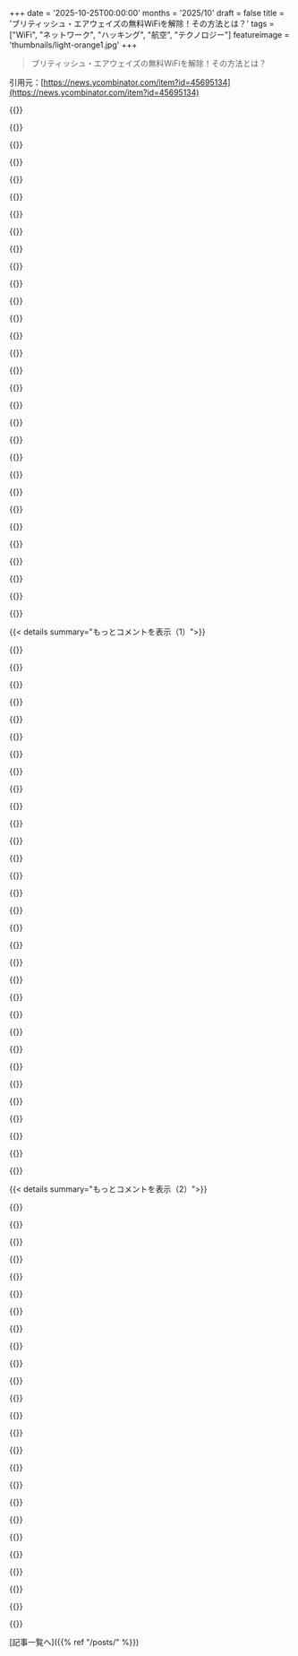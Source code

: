 +++
date = '2025-10-25T00:00:00'
months = '2025/10'
draft = false
title = 'ブリティッシュ・エアウェイズの無料WiFiを解除！その方法とは？'
tags = ["WiFi", "ネットワーク", "ハッキング", "航空", "テクノロジー"]
featureimage = 'thumbnails/light-orange1.jpg'
+++

> ブリティッシュ・エアウェイズの無料WiFiを解除！その方法とは？

引用元：[https://news.ycombinator.com/item?id=45695134](https://news.ycombinator.com/item?id=45695134)




{{<matomeQuote body="友達が似たトンネリングをやってて、クルーズ船でも使えるんだって。American AirlinesとかのFortinetファイアウォールはSNIだけじゃなく証明書も見てるらしい。友達はaa.comのSNIを使って、実際のaa.comのサーバーハローと証明書を転送して回避したみたいだよ。今ならTLS 1.3を使えば証明書も暗号化されるから、SNI偽装だけで解決できるんだって。" userName="markasoftware" createdAt="2025/10/25 04:09:13" color="#785bff">}}




{{<matomeQuote body="クルーズ船のWi-Fiはめちゃくちゃ高いよね、1日50ドルとか！船内インターネットは一部無料のアプリや通知は動くけど、他は駄目だった。Wiresharkで見たら、TLS接続でClientHelloのドメインがホワイトリストにあるか確認してて、クルーズ会社のサイトとかはOKだったよ。抜け道ツールはブロックされてるけど、もしこの抜け道を見つけても悪用したり広めたりしないでね。塞がれたら困るから。" userName="josephg" createdAt="2025/10/25 07:03:59" color="#ff33a1">}}




{{<matomeQuote body="最近のクルーズ船でのネット解決策はStarlink Miniだよ。アンテナとサービス料を払えば、家族に無理やり連れてこられたクルーズ船会社に中指立てる価値があるってもんだ。（家族関係が良好なのはまた別の話だけどね。）" userName="fragmede" createdAt="2025/10/25 09:17:01" color="#ff5733">}}




{{<matomeQuote body="インターネットに1日50ドルは犯罪だよ。海上だろうが宇宙だろうが関係ないね。" userName="walthamstow" createdAt="2025/10/25 07:59:19" color="">}}




{{<matomeQuote body="最近はセキュリティが、「マウスウォッシュ」のボトルみたいに、乗船時にStarlinkを没収するようになってるらしいよ。" userName="kotaKat" createdAt="2025/10/25 10:03:07" color="#ff5733">}}




{{<matomeQuote body="船の通信は文字通り宇宙に行くんだよ。だからあんなに高いんだ。" userName="immibis" createdAt="2025/10/25 12:10:09" color="">}}




{{<matomeQuote body="Starlinkは1日50ドルもかからないよ。" userName="bugglebeetle" createdAt="2025/10/25 14:42:53" color="">}}




{{<matomeQuote body="確かに、Starlinkは1日50ドルもしないけど、クルーズ船は持ち込みを禁止してるらしいよ: https://cruisefever.net/no-starlink-allowed-why-cruise-ships..." userName="outlog" createdAt="2025/10/25 09:20:50" color="#38d3d3">}}




{{<matomeQuote body="あー、旅行ルーターの技ね。俺みたいなデバイス持ちすぎの人間は、旅行ルーターでネットパッケージを一つ買って、家族全員でそのルーターに接続すれば、6回も料金を払わなくて済むんだよ。" userName="fragmede" createdAt="2025/10/25 09:33:33" color="#38d3d3">}}




{{<matomeQuote body="Starlinkの初期費用と月額費用ってどのくらい？3000～5000人のユーザーを想定した速度でさ。金属製の船内でWiFiネットワークを設置・維持するコストも忘れずにね（ヒント：全キャビンにAPがある）。俺は計算してないけど、彼らが儲けてるのは確かでも、そんなに法外な値段とは思わないな。無料WiFiも、ネットアクセスが制限されてるだけで、船全体の乗客と乗組員をサポートする必要があるんだし。" userName="mh-" createdAt="2025/10/25 18:47:41" color="#785bff">}}




{{<matomeQuote body="クルーズ会社が旅行ルーターを禁止してるって話、俺も聞いたことあるよ。" userName="phantom784" createdAt="2025/10/25 18:04:19" color="">}}




{{<matomeQuote body="WiFiアクセスポイントはみんながWiFiを買うか関係なく維持されてて、クルーズアプリやスタッフも使うんだ。Starlinkは高いだろうけど、何千人も使うなら安くなるはずだよね。でも俺は20kBpsくらいしか出なくて、Zoom通話も10秒以上の遅延があったよ。50ドル／日なんてひどい。自分でStarlink衛星を持って行った方がマシかもね。" userName="josephg" createdAt="2025/10/25 19:59:50" color="#45d325">}}




{{<matomeQuote body="これはまともな質問じゃないだろうけど、答えるよ。安いんだよ。主要な旅行先で1週間のホテルと食事の値段を出してみて。次に、エンターテイメントと移動費込みの1週間のクルーズの値段を出してみてよ。どういうわけか、クルーズの方が安くて、提供されるものも多いんだから。それが答えだよ。" userName="Someone1234" createdAt="2025/10/25 13:12:31" color="">}}




{{<matomeQuote body="彼らはどうやって、俺たちが旅行ルーターを使ってるって知るんだろうね？" userName="sumedh" createdAt="2025/10/26 03:09:03" color="">}}




{{<matomeQuote body="彼らのアプリが通知を受け取れるように、Apple Push Notification serviceを許可してるだけなのかもね。" userName="catgirlinspace" createdAt="2025/10/25 07:31:33" color="">}}




{{<matomeQuote body="俺が乗った船での体験は全然違ったよ。フル画質でTV番組をストリーミングできたし、WiFiで仕事の電話も何回か問題なくできたんだ。Starlinkは初めてだったけど、クルーズ船ではもっと悪いサービスを予想してたから、正直驚いたね。50ドル／日だったら不満だけど、俺は割引価格で買って、君が書いたより良いサービスを受けられたみたいだ。" userName="mh-" createdAt="2025/10/25 20:59:28" color="#ff33a1">}}




{{<matomeQuote body="確か、船用のStarlinkのコストはめちゃくちゃ高いんだよ。商業船だと月額5000ドルからだったと思う。客船だとさらに高くなるだろうし、Muskはしっかり稼いでるはずだね。" userName="mlhpdx" createdAt="2025/10/25 17:19:57" color="#ff5733">}}




{{<matomeQuote body="クルーズ会社には、ハッカーのお客さん向けの「船内アクティビティ」として、わざとシステムにバックドアを残してるITチームがいるんじゃないかな。" userName="CGamesPlay" createdAt="2025/10/25 07:59:38" color="">}}




{{<matomeQuote body="明日クルーズ船に乗るんだ。これどうにか解決しようとしてたから、この記事はマジでタイムリーだわ。" userName="7thpower" createdAt="2025/10/25 15:04:38" color="#ff5733">}}




{{<matomeQuote body="「なんでHNにコメントするの？」って話だけど、人それぞれだよね。クルーズは、旅行の全てがお膳立てされてて色んな場所に行けるし、部屋を替えたり荷造り・荷解きしたりする必要もない。旅そのものがめちゃ快適なんだ。飛行機や電車のシートより、部屋とサンデッキ、プールの方が全然良いじゃん。俺はクルーズ派じゃないけど、その便利さの魅力はかなりわかるわ。" userName="crazygringo" createdAt="2025/10/25 13:08:10" color="">}}




{{<matomeQuote body="これはXray ［1］ がやってること。特定のSNIに合致し秘密鍵がない接続リクエストを、SSLハンドシェイクとデータをカモフラージュサイトへプロキシするんだ。普通のプロキシとして使うなら、SSLトラフィックに見せかけてそのウェブサイトへ接続できるよ。中国のGreat Firewall回避が目的で、GFWのアクティブプローバーを避ける必要がある。友達はプロキシSNIをGoogle Analyticsにしたら、アメリカの機内ファイアウォールで使えたってさ。<br>［1］ https://github.com/XTLS/Xray-core" userName="amritananda" createdAt="2025/10/25 06:18:53" color="#38d3d3">}}




{{<matomeQuote body="持ち込みの酒を見つけるのと同じ方法でバレるんじゃない？" userName="DANmode" createdAt="2025/10/26 07:07:22" color="">}}




{{<matomeQuote body="欠点は、あんまり観光できないってことだね。各都市で4〜6時間しかなくて、めちゃ高い日帰りツアーを勧められるんだ（時間が少ないから、まあそれなりに価値はあるんだけど）。" userName="dzhiurgis" createdAt="2025/10/25 19:05:29" color="">}}




{{<matomeQuote body="商業航空機やクルーズ船みたいなエンタープライズのモバイル環境だと、もっとコストがかかるんだよ。" userName="danabrams" createdAt="2025/10/25 22:19:35" color="">}}




{{<matomeQuote body="もしクルーズ会社が適正な料金でWiFiを提供したかったら、わざわざ別に課金したりしないだろうね。" userName="monerozcash" createdAt="2025/10/26 17:48:27" color="">}}




{{<matomeQuote body="トラベルルーターって、クライアント用にセカンダリWiFiを開くんだよね？" userName="jxbdbdb" createdAt="2025/10/26 06:48:24" color="#ff5c5c">}}




{{<matomeQuote body="ああ、なるほどね。クルーズ会社のアプリにはメッセージ機能が内蔵されてて、船内で友達や家族にメッセージを送れるんだ。俺は使わなかったけど、もしAPNSをブロックしてたら、メッセージはロック画面に表示されないもんね。" userName="josephg" createdAt="2025/10/25 08:18:00" color="">}}




{{<matomeQuote body="受信メッセージを許可するのは、返信させるためにサービスを購入させるプレッシャーになるんだよね。たぶん、邪悪なマーケティング目的だったんじゃないかな。" userName="pbhjpbhj" createdAt="2025/10/25 09:43:21" color="">}}




{{<matomeQuote body="スマホに通知が来るのは、ほとんどの特別料金やゼロレーティングの仕組みでプラットフォームのプッシュ通知がゼロレーティング対象に含まれてるからだよ。これがないと何も使えないし、多くのプラットフォームはトラフィックの識別方法を公開してるんだ。" userName="toast0" createdAt="2025/10/25 22:45:11" color="#ff5c5c">}}




{{<matomeQuote body="UDPポート53でVPNサーバーを動かして、公共WiFiや機内WiFiをバイパスできた経験はヤバいよ。最近はキャプティブポータルのIP以外は通信できない場合も増えたけど、まだ引っかかるネットワークも多い。これで速度制限もバイパスできるんだ。<br>SoftEtherは無料でAzureリレー機能があって、自分のVPSより多くの「ホワイトリストのみ」のネットワークで使えるから超おすすめ。iodineも試してないけど、それはもっと多くのケースで使えるかもね、遅いけど。" userName="tgtweak" createdAt="2025/10/25 04:34:49" color="#ff5c5c">}}




{{< details summary="もっとコメントを表示（1）">}}

{{<matomeQuote body="キャプティブポータルで支払いできるネットワークは、決済ウィジェットと3D-Secureのために一時的に全トラフィックを許可する必要があるんだ（銀行のドメインが分からないからね）。これを何度も支払いフローを開始することでバイパスできることがあるよ。" userName="Nextgrid" createdAt="2025/10/25 08:22:03" color="#38d3d3">}}




{{<matomeQuote body="3D-Secureの実装によってはiframe内にロードされて、親アプリがiframeからのpostMessageで完了を確認するんだ。もしiframeに自分のコンテンツを読み込めて、親ページが何を期待してるか分かれば、`window.parent.postMessage()`を送って3D-Secureをバイパスできるよ。" userName="jmkni" createdAt="2025/10/25 18:11:50" color="#38d3d3">}}




{{<matomeQuote body="昔、Hetznerのサーバーに8つのIPを持ってたんだ。そのうち1つのIPでiptablesを使って、どのポートでもOpenVPNを受け入れるルールを設定してた。OpenVPNの設定は、よく許可されるTCPやUDPポートの長いリストだったよ。起動に時間はかかったけど、うまくいった回数はすごかったね。" userName="treffer" createdAt="2025/10/25 09:14:40" color="#45d325">}}




{{<matomeQuote body="そうそう、WireGuardとOpenVPNをポート53で動かしてるよ（別のVPSでね）。でも、「有料WiFi」の経験だと、ポート53が正当なDNSトラフィックか検証されて、`dig example.com @1.1.1.1`みたいな任意のDNSリゾルバは使えないことが多いんだよね。" userName="arch-choot" createdAt="2025/10/25 06:39:55" color="#785bff">}}




{{<matomeQuote body="iodineを使って、実際のドメインから委任することもできるよ。それだとパケットを自分のドメインのサブドメインにエンコードして、特別なDNSサーバーでデコードするんだ。速くはないけどね。<br>あと、`pagead2.googlesyndication.com`とか`www.googletagmanager.com`を使ったSNIも好きだな。多くのキャプティブポータルがそれらのドメインで広告を表示するからね。Google Cloudインスタンスで動かすと、GoogleがIPを持ってるから都合がいいんだ。" userName="geocar" createdAt="2025/10/25 08:01:39" color="#ff5733">}}




{{<matomeQuote body="僕はこれでうまくいったことあるけど、正直めちゃくちゃ遅いから、あんまりやる価値ないかもね。" userName="kilroy123" createdAt="2025/10/25 12:03:58" color="">}}




{{<matomeQuote body="それ、この手のことにすごく良いドメインだね！アイデアありがとう！" userName="arch-choot" createdAt="2025/10/25 08:27:24" color="">}}




{{<matomeQuote body="最近の機内WiFiはWhatsAppやFacebook Messengerみたいに「無料メッセージング」だけを許可するやつが多いよね。もしTCP-over-WhatsApp VPNを作れたら最高なのに。" userName="dheera" createdAt="2025/10/25 06:03:08" color="#45d325">}}




{{<matomeQuote body="航空会社によるけど、俺は「メッセージング」プランでHNを閲覧できたことがあるよ。たまに単なるデータ速度制限だから、HNなら普通に動くんだよね。" userName="zarzavat" createdAt="2025/10/25 10:15:36" color="">}}




{{<matomeQuote body="正確な言い回しは覚えてないけど、ある航空会社は帯域幅を大量に使う”ウェブサイト”（ドメイン）をブロックしているって示唆してたよ。" userName="DANmode" createdAt="2025/10/26 07:12:43" color="">}}




{{<matomeQuote body="本物のWhatsAppトラフィックでも速度がめちゃくちゃ制限されてて、誰かが送ってきた動画や画像を読み込むのはほぼ無理だよ。" userName="CrossVR" createdAt="2025/10/25 09:10:03" color="">}}




{{<matomeQuote body="TCPだと無駄が多すぎるよ。WhatsAppは既に再送とかしてるし。HTTPみたいな上位層でプロキシしてHTTPメッセージを中継するのがいいかもね。理想はQUICトラフィックでヘッダーの再利用や圧縮を活かしつつ、信頼性の高いリンクなんだから再送は無効にするとか。" userName="Nextgrid" createdAt="2025/10/25 08:41:24" color="#45d325">}}




{{<matomeQuote body="それって早すぎる最適化じゃないかな。HTTPでしか動かないとか、TLSセッションを覗くようなハックなものより、シンプルなTCP-over-WhatsAppプロキシの方がいいと思うな。" userName="jstanley" createdAt="2025/10/25 08:49:56" color="#ff5733">}}




{{<matomeQuote body="俺のHTTPSプロキシが基本的にそれだよ。WhatsAppのメッセージを使うんじゃなくて、SNIで認証を騙してWhatsAppを使ってると思わせてるんだ。実際は自分のプロキシに繋いでるんだけどね。" userName="arch-choot" createdAt="2025/10/25 06:38:10" color="#ff5c5c">}}




{{<matomeQuote body="いや、もし航空会社がIPアドレスをホワイトリスト化したら、それはすぐに使えなくなるよ。これ（TCP-over-WhatsApp VPN）はほぼ公式に許可されたWhatsAppトラフィックとして扱われるはずだから。" userName="tgma" createdAt="2025/10/25 07:37:21" color="#ff33a1">}}




{{<matomeQuote body="あー、そっか。IP制限もされたら、それは無理だね。" userName="arch-choot" createdAt="2025/10/25 07:41:59" color="">}}




{{<matomeQuote body="そんなことしたら、WhatsAppからすぐBANされちゃうよ。" userName="Gigachad" createdAt="2025/10/25 09:01:04" color="">}}




{{<matomeQuote body="高度3万フィートから、はるか下のデータセンターにAIアート生成を頼むなんて、すごいことだね。" userName="BeFlatXIII" createdAt="2025/10/26 02:36:12" color="">}}




{{<matomeQuote body="リクエストペイロードを表す任意のサブドメインとか、TXTレコードで応答を返すカスタムネームサーバーとか、そんな感じの話だね。これってiodineのことだ。https://github.com/yarrick/iodine" userName="niij" createdAt="2025/10/25 02:41:11" color="#ff5c5c">}}




{{<matomeQuote body="12年くらい前、同じようなことをやったよ。HTTP(a) over UDPのトンネリングで、DNSではなかったけどね。<br>スタンステッド空港で8時間も過ごす羽目になって、無料WiFiの制限時間30分内にトンネルを設定できた時は最高だったよ、ハハ。" userName="_kidlike" createdAt="2025/10/25 05:42:04" color="#ff5c5c">}}




{{<matomeQuote body="以前BAのサイバーセキュリティ職の面接を受けたんだけど、全体的にちょっと変だったな。彼らが罰金くらった情報漏洩と似た、深刻な脆弱性をいくつか指摘したんだけど、「重要ならペンテストで見つかるはず」って言われたよ。お互いあまり良い印象を持たずに別れたと思う。" userName="cs02rm0" createdAt="2025/10/25 08:15:42" color="#785bff">}}




{{<matomeQuote body="BAは決済ページでカードスキマースクリプトにやられたから、この話はうなずけるね。でも、機内Wi-Fi「セキュリティ」と実際の会社のセキュリティは関係ないんだ。機内Wi-Fiは何も保護してなくて、ケータリングみたいにちょこっと稼ぐための迷惑なもの。大抵、ホワイトラベルで提供してるサードパーティにアウトソースされてるしね。" userName="Nextgrid" createdAt="2025/10/25 08:29:59" color="#785bff">}}




{{<matomeQuote body="無料WiFiの解除って話だけど、誰もが自由にアクセスできるようにすると、すぐに使えなくなっちゃうんだよね。" userName="wouldbecouldbe" createdAt="2025/10/25 08:33:54" color="">}}




{{<matomeQuote body="Starlinkベースの機内WiFiなら、飛行機全体で十分な帯域幅があるよ（クライアントごとにレート制限すれば、一人で帯域を独占する人はいない）。<br>LTEのカスタム版を使うヨーロッパのサービスも数百Mbps出るし。容量の問題は、古いBGANベースの機材で、飛行機全体で数Mbpsしかない場合がほとんどだね。" userName="Nextgrid" createdAt="2025/10/25 08:37:10" color="#785bff">}}




{{<matomeQuote body="旗と双眼鏡で何百mbpsもできるって？冗談はさておき、ごめん、個人的なイライラなんだけどさ、MB/s？Mb/s？それとも何か別のこと言ってる？君が書いた「mbps」は多分ミリビット/秒じゃないよね。" userName="pbhjpbhj" createdAt="2025/10/25 09:54:12" color="">}}




{{<matomeQuote body="Mb/sだよ。多くのスピードテストが使う専門用語をそのまま使ってるんだ（Mb/sで報告するけど、「mbps」ってよく言うよね）。" userName="Nextgrid" createdAt="2025/10/25 09:55:44" color="">}}




{{<matomeQuote body="mbpsは昔からメガビットに使われてきたよ。" userName="dbalatero" createdAt="2025/10/25 16:46:50" color="">}}




{{<matomeQuote body="それEANだね。BAもバックホールに使ってるよ。" userName="latentpot" createdAt="2025/10/25 09:50:29" color="">}}




{{<matomeQuote body="EANは、Inmarsat（今はViasat）とDeutsche Telekomの合弁事業だよ。地上にあるLTEと衛星接続を組み合わせたシステムなんだ。" userName="Thlom" createdAt="2025/10/25 21:36:10" color="#38d3d3">}}




{{<matomeQuote body="残念ながら、ほとんどの飛行機はまだ古いシステムを使ってるんだ。それは全然優先されてないからね。" userName="esskay" createdAt="2025/10/25 11:20:56" color="">}}

{{</details>}}




{{< details summary="もっとコメントを表示（2）">}}

{{<matomeQuote body="彼らは「重要なものならペンテストで見つかる」って言ってたけど、ペンテストってイギリスの住宅調査くらい役に立たないんじゃない？家具を動かして問題を探したりしないしね。多くの会社が毎年第三者にペンテストさせるだけでデューデリジェンスを済ませた気になってるけど、実際に製品を作ってるエンジニアは潜在的な問題を知ってても、セキュリティ投資の承認を得られないんだ。" userName="nvarsj" createdAt="2025/10/25 08:47:33" color="#ff33a1">}}




{{<matomeQuote body="反論だけど、ペンテストは時間の経過で発生するリグレッションを見つけるのに役立つよ。それが唯一のセキュリティ戦略であるべきか？いや、でも他のソリューションと組み合わせれば効果的だ。" userName="Nextgrid" createdAt="2025/10/25 09:52:13" color="#45d325">}}




{{<matomeQuote body="全部が悪いわけじゃないよ。家を売ってるんだけど、買い手の測量士がめちゃくちゃ徹底的だったんだ。数年間目の前にあったのに気づかなかった小さな問題（深刻なものじゃないけど）もいくつか見つけてくれたよ。すごく優秀だったから、将来引っ越す時も絶対に彼を使うつもりだ。" userName="glitchcrab" createdAt="2025/10/25 18:04:48" color="#38d3d3">}}




{{<matomeQuote body="イギリスの住宅調査くらい役に立たないって言うけど、測量士が点検口から頭を突っ込むおかげで、少なくとも屋根裏があることは確認できるじゃん。これより楽な仕事ってある？" userName="hexbin010" createdAt="2025/10/25 19:22:11" color="#ff5c5c">}}




{{<matomeQuote body="ペンテストは、テストしたい範囲が分かっていれば素晴らしいものになり得るよ。さらに、報告された問題の修正には、企業が（エンジニアリング時間として）費用を出す可能性が高いという利点もあるんだ。" userName="subscribed" createdAt="2025/10/25 17:23:55" color="#ff5c5c">}}




{{<matomeQuote body="BAがこんな職位募集してたなんて驚きだね。危うくひどい目に遭うところだった！" userName="hexbin010" createdAt="2025/10/25 19:20:16" color="">}}




{{<matomeQuote body="もしかしたら、彼らの採用面接がペネトレーションテストなんだろうね。" userName="amelius" createdAt="2025/10/25 09:53:00" color="">}}




{{<matomeQuote body="参考までに、これはDomain Frontingっていうらしいよ。詳しくはここ見てね: https://en.wikipedia.org/wiki/Domain_fronting" userName="yegle" createdAt="2025/10/25 04:37:03" color="#45d325">}}




{{<matomeQuote body="SNIの存在を知らなくて、TLSトラフィックは全部暗号化されてると思ってたんだ。SNIってひどいアイデアだよね。ドメイン名が漏れるのは悪用されるって明らかだし、ブラウザの可愛いアイコンなんて意味ないじゃん（政府、警察、ISP、航空会社が何を訪問してるか知ってるんだから）。DNSは無視してもいいから、不便でもセキュアな技術スタックの方が良かったと思うよ。" userName="powercf" createdAt="2025/10/25 12:31:50" color="#ff33a1">}}




{{<matomeQuote body="ロシア政府は検閲にSNIをかなり使ってるよ。DPI回避ツールは全部、ClientHelloをDPIボックスが混乱するくらい改ざんするけど、宛先サーバーには気づかれない程度にしてるんだ。" userName="grishka" createdAt="2025/10/25 19:40:40" color="#ff33a1">}}




{{<matomeQuote body="SNIが導入される前は、HTTPSサイトごとに専用のIPアドレスが必要だったんだ。HTTPSが普及するにつれてSNIが導入されたんだよ。" userName="ptman" createdAt="2025/10/25 13:33:24" color="#ff33a1">}}




{{<matomeQuote body="TLSは内容を暗号化するけど、宛先や送信元のIPアドレスは暗号化しないよ（どうやったらできる？）。" userName="brown9-2" createdAt="2025/10/25 14:34:45" color="">}}




{{<matomeQuote body="この記事、いつ削除されるんだろうね。以前のクルーズに関する投稿は、法的措置をちらつかされたらしいよ。" userName="SomaticPirate" createdAt="2025/10/25 03:30:56" color="">}}




{{<matomeQuote body="その話へのリンク、持ってる？" userName="Nextgrid" createdAt="2025/10/25 08:41:55" color="">}}




{{<matomeQuote body="HN Algoliaで「internet cruise」って検索したら、一番上の結果が良さそうだったよ。興味深いことに、そのHNの投稿はもう記事にリンクしてなかったんだ！それで、HNの投稿をWayback Machineで見て元の記事へのリンクを見つけたんだけど、それは404だったんだよね！でも、それもWayback Machineで見つかるよ。" userName="doublef" createdAt="2025/10/26 03:36:44" color="#ff5c5c">}}




{{<matomeQuote body="ちょうど今ブリティッシュ・エアウェイズのフライトに乗ってるよ。無料メッセージプランを有効にしてから、基本的なWireguardトンネルを使ってるだけ。ファイアウォールは全てを完全にブロックするように設計されてないみたいだね。" userName="antonok" createdAt="2025/10/25 07:08:14" color="#ff5733">}}




{{<matomeQuote body="Wireguardをポート51820で使うだけ？俺も試したけどダメだった気がするんだよね、でも確実じゃないけど。" userName="arch-choot" createdAt="2025/10/25 07:45:56" color="">}}




{{<matomeQuote body="俺は非標準のポート（10000以上）を使ってるよ。それ以外は特別な設定はないね。もしかしたら51820はブロックされてるのかも？<br>でも、かなり遅いし途切れるから、それで上手くいってないように見えたって言われても驚かないな。" userName="antonok" createdAt="2025/10/25 08:43:47" color="#45d325">}}




{{<matomeQuote body="こういうことを試す前に忠告ね。飛行機に乗ってるときは、知らない法律に縛られる可能性があるよ。米国では、航空機の電子システムへの不正アクセスとみなされて、何年も刑務所に入ることになるかも。だから、もし調べたくないなら、インターネットアクセスに30ドルとか払った方がいいよ。" userName="tedggh" createdAt="2025/10/25 18:16:05" color="#ff5733">}}




{{<matomeQuote body="航空機の電子システムへの不正アクセスだって？どうして？俺の理解が間違ってなければ、“不正アクセス”は“変更を加える”って意味でしょ。でも航空機のシステムは何も変更されてないし、プログラム通り動いてるよ。（暗黙の）プログラムと（事実上の）プログラムの違いを悪用するのは不正アクセスかもしれないけど、それが不正アクセスになるとは思えないな。<br>君の全体的な意見には異論ないけど、“不正アクセス”の部分は特に変だと思うよ。" userName="drdaeman" createdAt="2025/10/25 18:30:50" color="#ff5c5c">}}




{{<matomeQuote body="君の言うことは正しいかもしれないけど、連邦法に違反してるかどうかを決めるのは君じゃないよ。もしフライトの安全を危険にさらす可能性がゼロでなければ、検察はそれで起訴できる。可能性は低いけど、ゼロじゃない。だから言いたいのは、リスクを計算して、30ドル節約するのが、法的トラブルやその航空会社を二度と利用できなくなるわずかな可能性に見合うか決めてくれってこと。俺はこういうのはリスクを避けるタイプだから、インターネットアクセスにお金払うよ。" userName="tedggh" createdAt="2025/10/25 18:43:37" color="#ff33a1">}}




{{<matomeQuote body="確かに何でも起訴される可能性はあるよね。でも俺が言いたいのは、航空機のシステムへの不正アクセスとか飛行の安全を脅かすって容疑は、IMHO（俺の個人的な意見では）非常にありそうもないし、ましてや有罪になる可能性は低いってこと。<br>むしろ航空会社はハッカーを擁護すると思うな。FAAなんかにファイアウォールのバグがフライトの安全に影響するなんて思われたくないだろうしね。<br>エンターテイメントシステムは航空機の主要システムから隔離されてるってのはよく知られてるはず。昔はIFE（機内エンターテイメント）が安全じゃなくて、飛行機が落ちた事例もあったから、もうそんなことはしないはずだよ。<br>そうは言っても、ネットワークポリシーの悪用が何らかの起訴、たぶん刑事告発に繋がる可能性は無視できないって点には完全に同意するよ。少なくとも、30ドル払う価値もないような不快な事態にはなるだろうね。君が言ってるような容疑じゃないってだけで。" userName="drdaeman" createdAt="2025/10/25 19:08:31" color="#ff5733">}}




{{<matomeQuote body="起訴される可能性がゼロじゃないって言うけど、そういうケースを知ってるの？話や訴訟ファイルのリンクとかある？" userName="underdeserver" createdAt="2025/10/25 20:12:46" color="">}}




{{<matomeQuote body="“不正アクセス”は“変更を加える”って意味、俺の理解が間違ってなければだけど。<br>この手の話題のスレッドにはいつも、ハッカーたちが素朴な定義に基づいて法律がどう機能するかを間違って思い込んでるよね。法律は二者択一じゃなくて、解釈はすごく柔軟だってことを理解しないとダメだよ。https://www.congress.gov/crs-product/R45153" userName="anigbrowl" createdAt="2025/10/25 23:23:57" color="#ff33a1">}}

{{</details>}}



[記事一覧へ]({{% ref "/posts/" %}})
